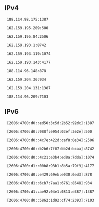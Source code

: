 ## IPv4
```
 188.114.98.175:1387
```
```
 162.159.195.209:500
```
```
 162.159.195.84:2506
```
```
 162.159.193.1:8742
```
```
 162.159.193.119:1074
```
```
 162.159.193.143:4177
```
```
 188.114.96.148:878
```
```
 162.159.204.36:934
```
```
 162.159.204.131:1387
```
```
 188.114.96.209:7103
```

## IPv6
```
 [2606:4700:d0::ed50:3c5d:2b52:92dc]:1387
```
```
 [2606:4700:d0::988f:e954:03ef:3e2e]:500
```
```
 [2606:4700:d0::4c7e:422d:caf8:0e34]:2506
```
```
 [2606:4700:d0::b2b6:7f07:bb2d:bcaa]:8742
```
```
 [2606:4700:d0::4c21:e3b4:ed8a:7dda]:1074
```
```
 [2606:4700:d1::00b8:93b1:8b5a:79f9]:4177
```
```
 [2606:4700:d0::e429:69eb:e030:6ed3]:878
```
```
 [2606:4700:d1::6cb7:7aa1:6761:8548]:934
```
```
 [2606:4700:d1::ae92:04e1:0813:e387]:1387
```
```
 [2606:4700:d0::5862:1d92:cf74:2393]:7103
```
